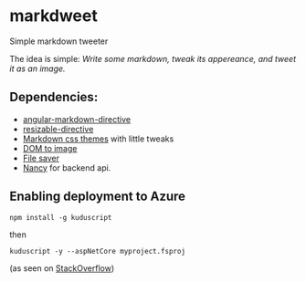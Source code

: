 # markdweet
Simple markdown tweeter

The idea is simple: _Write some markdown, tweak its appereance, and tweet it as an image._

## Dependencies:

* [angular-markdown-directive](https://github.com/btford/angular-markdown-directive)
* [resizable-directive](https://github.com/Reklino/angular-resizable)
* [Markdown css themes](https://github.com/markdowncss/markdowncss.github.io) with little tweaks
* [DOM to image](https://github.com/tsayen/dom-to-image)
* [File saver](https://github.com/eligrey/FileSaver.js/")
* [Nancy](https://github.com/NancyFx/Nancy) for backend api.


## Enabling deployment to Azure

`npm install -g kuduscript`

then

`kuduscript -y --aspNetCore myproject.fsproj`

(as seen on [StackOverflow](http://stackoverflow.com/questions/42267330/how-do-i-git-deploy-an-fsproj-based-f-project-to-azure))